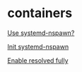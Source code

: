 containers
==========

[Use systemd-nspawn?](http://github.com/enckse/nspawn-info)

[Init systemd-nspawn](init-nspawn.md)

[Enable resolved fully](resolved.md)
